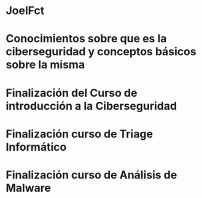 # JoelFct
# Conocimientos sobre que es la ciberseguridad y conceptos básicos sobre la misma
# Finalización del <b>Curso de introducción a la Ciberseguridad
# Finalización curso de Triage Informático
# Finalización curso de Análisis de Malware
